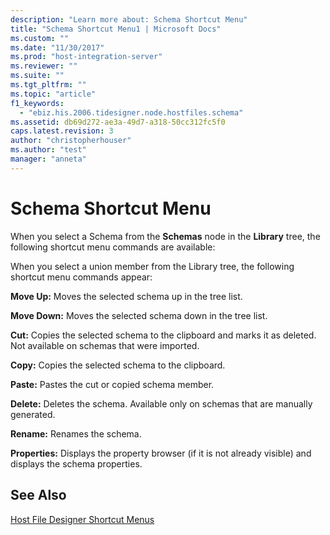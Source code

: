 ```yaml
---
description: "Learn more about: Schema Shortcut Menu"
title: "Schema Shortcut Menu1 | Microsoft Docs"
ms.custom: ""
ms.date: "11/30/2017"
ms.prod: "host-integration-server"
ms.reviewer: ""
ms.suite: ""
ms.tgt_pltfrm: ""
ms.topic: "article"
f1_keywords: 
  - "ebiz.his.2006.tidesigner.node.hostfiles.schema"
ms.assetid: db69d272-ae3a-49d7-a318-50cc312fc5f0
caps.latest.revision: 3
author: "christopherhouser"
ms.author: "test"
manager: "anneta"
---
```

# Schema Shortcut Menu
When you select a Schema from the **Schemas** node in the **Library** tree, the following shortcut menu commands are available:  
  
 When you select a union member from the Library tree, the following shortcut menu commands appear:  
  
 **Move Up:** Moves the selected schema up in the tree list.  
  
 **Move Down:** Moves the selected schema down in the tree list.  
  
 **Cut:** Copies the selected schema to the clipboard and marks it as deleted. Not available on schemas that were imported.  
  
 **Copy:** Copies the selected schema to the clipboard.  
  
 **Paste:** Pastes the cut or copied schema member.  
  
 **Delete:** Deletes the schema. Available only on schemas that are manually generated.  
  
 **Rename:** Renames the schema.  
  
 **Properties:** Displays the property browser (if it is not already visible) and displays the schema properties.  
  
## See Also  
 [Host File Designer Shortcut Menus](../core/host-file-designer-shortcut-menus1.md)
